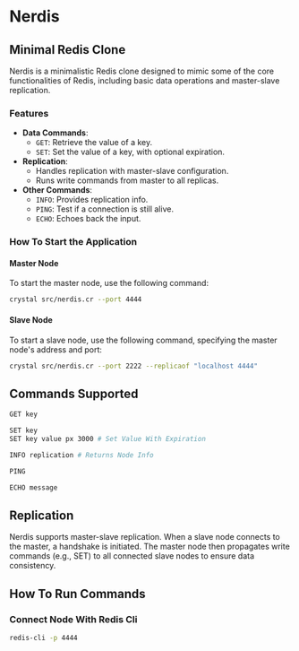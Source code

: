 # Nerdis
## Minimal Redis Clone

Nerdis is a minimalistic Redis clone designed to mimic some of the core functionalities of Redis, including basic data operations and master-slave replication.

### Features
- **Data Commands**:
  - `GET`: Retrieve the value of a key.
  - `SET`: Set the value of a key, with optional expiration.
- **Replication**:
  - Handles replication with master-slave configuration.
  - Runs write commands from master to all replicas.
- **Other Commands**:
  - `INFO`: Provides replication info.
  - `PING`: Test if a connection is still alive.
  - `ECHO`: Echoes back the input.

### How To Start the Application

#### Master Node
To start the master node, use the following command:
```sh
crystal src/nerdis.cr --port 4444
```

#### Slave  Node
To start a slave node, use the following command, specifying the master node's address and port:
```sh
crystal src/nerdis.cr --port 2222 --replicaof "localhost 4444"
```
## Commands Supported
```sh
GET key
```
```sh
SET key
SET key value px 3000 # Set Value With Expiration
```
```sh
INFO replication # Returns Node Info
```
```sh
PING 
```
```sh
ECHO message
```
## Replication
Nerdis supports master-slave replication. When a slave node connects to the master, a handshake is initiated. The master node then propagates write commands (e.g., SET) to all connected slave nodes to ensure data consistency.

## How To Run Commands
### Connect Node With Redis Cli
```sh
redis-cli -p 4444
```